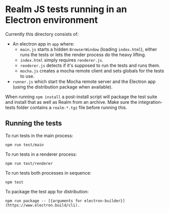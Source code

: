 # Realm JS tests running in an Electron environment

Currently this directory consists of:
- An electron app in `app` where:
  - `main.js` starts a hidden `BrowserWindow` (loading `index.html`), either runs the tests or lets the render process
    do the heavy lifting.
  - `index.html` simply requires `renderer.js`.
  - `renderer.js` detects if it's supposed to run the tests and runs them.
  - `mocha.js` creates a mocha remote client and sets globals for the tests to use.
- `runner.js` which start the Mocha remote server and the Electron app (using the distribution package when available).

When running `npm install` a post-install script will package the test suite and install that as well as Realm from an
archive. Make sure the integration-tests folder contains a `realm-*.tgz` file before running this.

## Running the tests

To run tests in the main process:

    npm run test/main

To run tests in a renderer process:

    npm run test/renderer

To run tests both processes in sequence:

    npm test

To package the test app for distribution:

    npm run package -- [{arguments for electron-builder}](https://www.electron.build/cli).
